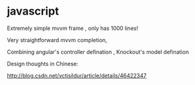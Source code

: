 # javascript
Extremely simple mvvm frame , only has 1000 lines!

Very straightforward mvvm completion, 

Combining angular's controller defination , Knockout's model defination

Design thoughts in Chinese: 

http://blog.csdn.net/vctisildur/article/details/46422347
